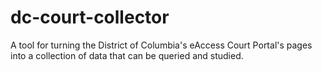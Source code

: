 # dc-court-collector
A tool for turning the District of Columbia's eAccess Court Portal's pages into a collection of data that can be queried and studied.
